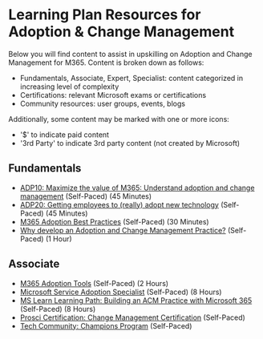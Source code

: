 # Learning Plan Resources for Adoption & Change Management

Below you will find content to assist in upskilling on Adoption and Change Management for M365. Content is broken down as follows:

* Fundamentals, Associate, Expert, Specialist: content categorized in increasing level of complexity
* Certifications: relevant Microsoft exams or certifications
* Community resources: user groups, events, blogs

Additionally, some content may be marked with one or more icons:

* '$' to indicate paid content
* '3rd Party' to indicate 3rd party content (not created by Microsoft)

## Fundamentals

* [ADP10: Maximize the value of M365: Understand adoption and change management](https://myignite.techcommunity.microsoft.com/sessions/83882) (Self-Paced) (45 Minutes)
* [ADP20: Getting employees to (really) adopt new technology](https://myignite.techcommunity.microsoft.com/sessions/83883) (Self-Paced) (45 Minutes)
* [M365 Adoption Best Practices](https://query.prod.cms.rt.microsoft.com/cms/api/am/binary/RWqTOD) (Self-Paced) (30 Minutes)
* [Why develop an Adoption and Change Management Practice?](https://www.microsoft.com/microsoft-365/partners/changemanagementframework) (Self-Paced) (1 Hour)

## Associate

* [M365 Adoption Tools](https://resources.techcommunity.microsoft.com/adoption/) (Self-Paced) (2 Hours)
* [Microsoft Service Adoption Specialist](https://www.edx.org/course/microsoft-service-adoption-specialist-2) (Self-Paced) (8 Hours)
* [MS Learn Learning Path: Building an ACM Practice with Microsoft 365](https://partner.microsoft.com/en-us/asset/collection/building-an-adoption-and-change-management-practice-with-microsoft-365#/) (Self-Paced) (8 Hours)
* [Prosci Certification: Change Management Certification](https://www.prosci.com/solutions/training-programs/change-management-certification-program) (Self-Paced)
* [Tech Community: Champions Program](https://www.microsoft.com/en-us/microsoft-365/success/champions?rtc=1) (Self-Paced)
